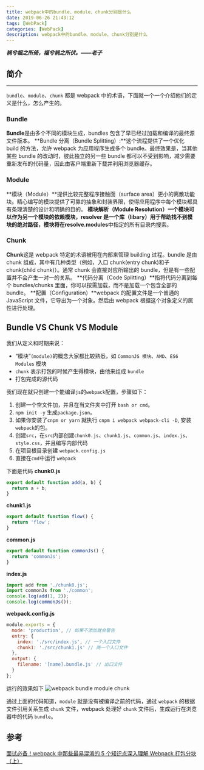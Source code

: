 ```yaml
---
title: webpack中的bundle、module、chunk分别是什么
date: 2019-06-26 21:43:12
tags: [WebPack]
categories: [WebPack]
description: webpack中的bundle、module、chunk分别是什么
---
```


**_祸兮福之所倚，福兮祸之所伏。——老子_**

## 简介

---

`bundle`、`module`、`chunk` 都是 webpack 中的术语，下面就一个一个介绍他们的定义是什么，怎么产生的。

### Bundle

**Bundle**是由多个不同的模块生成，bundles 包含了早已经过加载和编译的最终源文件版本。
**Bundle 分离（Bundle Splitting）:**这个流程提供了一个优化 build 的方法，允许 webpack 为应用程序生成多个 bundle。最终效果是，当其他某些 bundle 的改动时，彼此独立的另一些 bundle 都可以不受到影响，减少需要重新发布的代码量，因此由客户端重新下载并利用浏览器缓存。

### Module

**模块（Module）**提供比较完整程序接触面（surface area）更小的离散功能块。精心编写的模块提供了可靠的抽象和封装界限，使得应用程序中每个模块都具有条理清楚的设计和明确的目的。
**模块解析（Module Resolution）**一个模块可以作为另一个模块的依赖模块，resolver 是一个库（libary）用于帮助找不到模块的绝对路径，模块将在**resolve.modules**中指定的所有目录内搜索。

### Chunk

**Chunk**这是 webpack 特定的术语被用在内部来管理 building 过程。bundle 是由 chunk 组成，其中有几种类型（例如，入口 chunk(entry chunk)和子 chunk(child chunk)）。通常 chunk 会直接对应所输出的 bundle，但是有一些配置并不会产生一对一的关系。
**代码分离（Code Splitting）**指将代码分离到每个 bundles/chunks 里面，你可以按需加载，而不是加载一个包含全部的 bundle。
**配置（Configuration）**webpack 的配置文件是一个普通的 JavaScript 文件，它导出为一个对象。然后由 webpack 根据这个对象定义的属性进行处理。

## Bundle VS Chunk VS Module

我们从定义和时期来说：

- “模块”`(module)`的概念大家都比较熟悉，如 `CommonJS 模块`、`AMD`、`ES6 Modules` 模块
- `chunk` 表示打包的时候产生得模块，由他来组成 `bundle`
- 打包完成的源代码

我们现在就只创建一个能编译`js`的`webpack`配置，步骤如下：

1. 创建一个空文件加，并且在当文件夹中打开 `bash or cmd`。
2. `npm init -y` 生成`package.json`。
3. 如果你安装了`cnpm or yarn` 就执行 `cnpm i webpack webpack-cli -D`, 安装`webpack`的包。
4. 创建`src`，在`src`内部创建`chunk0.js`、`chunk1.js`、`common.js`、`index.js`、`style.css`，并且编写内部代码
5. 在项目根目录创建 `webpack.config.js`
6. 直接在`cmd`中运行 `webpack`

下面是代码
**chunk0.js**

```javascript
export default function add(a, b) {
  return a + b;
}
```

**chunk1.js**

```javascript
export default function flow() {
  return 'flow';
}
```

**common.js**

```javascript
export default function commonJs() {
  return 'commonJs';
}
```

**index.js**

```javascript
import add from './chunk0.js';
import commonJs from './common';
console.log(add(1, 2));
console.log(commonJs());
```

**webpack.config.js**

```javascript
module.exports = {
  mode: 'production', // 如果不添加就会警告
  entry: {
    index: './src/index.js', // 一个入口文件
    chunk1: './src/chunk1.js' // 两一个入口文件
  },
  output: {
    filename: '[name].bundle.js' // 出口文件
  }
};
```

运行的效果如下
![webpack bundle module chunk](../../images/webpack/webpack1-1.png)

通过上面的代码知道，`module` 就是没有被编译之前的代码，通过 `webpack` 的根据文件引用关系生成 `chunk` 文件，webpack 处理好 `chunk` 文件后，生成运行在浏览器中的代码 `bundle`。

## 参考

[面试必备！webpack 中那些最易混淆的 5 个知识点](https://juejin.im/post/5cede821f265da1bbd4b5630)[深入理解 Webpack 打包分块（上）](http://qingbob.com/webpack-chunks-split-01/)
